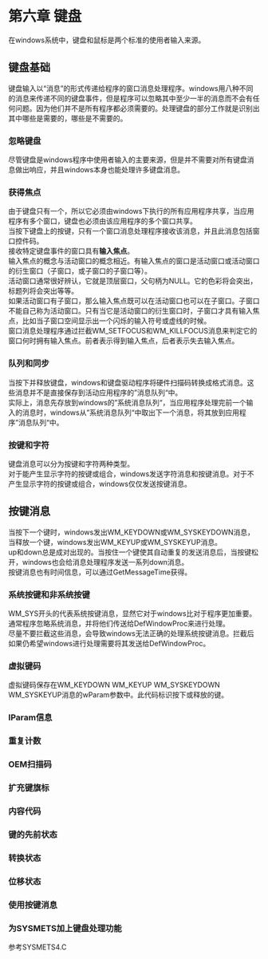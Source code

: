 # 第六章 键盘
在windows系统中，键盘和鼠标是两个标准的使用者输入来源。
## 键盘基础
键盘输入以“消息”的形式传递给程序的窗口消息处理程序。windows用八种不同的消息来传递不同的键盘事件，但是程序可以忽略其中至少一半的消息而不会有任何问题。因为他们并不是所有程序都必须需要的。处理键盘的部分工作就是识别出其中哪些是需要的，哪些是不需要的。
### 忽略键盘
尽管键盘是windows程序中使用者输入的主要来源，但是并不需要对所有键盘消息做出响应，并且windows本身也能处理许多键盘消息。  
### 获得焦点
由于键盘只有一个，所以它必须由windows下执行的所有应用程序共享，当应用程序有多个窗口，键盘也必须由该应用程序的多个窗口共享。  
当按下键盘上的按键，只有一个窗口消息处理程序接收该消息，并且此消息包括窗口控件码。  
接收特定键盘事件的窗口具有**输入焦点**。  
输入焦点的概念与活动窗口的概念相近。有输入焦点的窗口是活动窗口或活动窗口的衍生窗口（子窗口，或子窗口的子窗口等）。  
活动窗口通常很好辨认，它就是顶层窗口，父句柄为NULL。它的色彩将会突出，标题列将会突出等等。  
如果活动窗口有子窗口，那么输入焦点既可以在活动窗口也可以在子窗口。子窗口不能自己称为活动窗口。只有当它是活动窗口的衍生窗口时，子窗口才具有输入焦点，比如当子窗口空间显示出一个闪烁的输入符号或虚线的时候。  
窗口消息处理程序通过拦截WM_SETFOCUS和WM_KILLFOCUS消息来判定它的窗口何时拥有输入焦点。前者表示得到输入焦点，后者表示失去输入焦点。
### 队列和同步
当按下并释放键盘，windows和键盘驱动程序将硬件扫描码转换成格式消息。这些消息并不是直接保存到活动应用程序的”消息队列“中。  
实际上，消息先存放到windows的”系统消息队列“，当应用程序处理完前一个输入的消息时，windows从”系统消息队列“中取出下一个消息，将其放到应用程序”消息队列“中。
### 按键和字符
键盘消息可以分为按键和字符两种类型。  
对于能产生显示字符的按键或组合，windows发送字符消息和按键消息。对于不产生显示字符的按键或组合，windows仅仅发送按键消息。  
## 按键消息
当按下一个键时，windows发出WM_KEYDOWN或WM_SYSKEYDOWN消息，当释放一个键，windows发出WM_KEYUP或WM_SYSKEYUP消息。  
up和down总是成对出现的。当按住一个键使其自动重复的发送消息后，当按键松开，windows也会给消息处理程序发送一系列down消息。  
按键消息也有时间信息，可以通过GetMessageTime获得。  
### 系统按键和非系统按键
WM_SYS开头的代表系统按键消息，显然它对于windows比对于程序更加重要。通常程序忽略系统消息，并将他们传送给DefWindowProc来进行处理。   
尽量不要拦截这些消息，会导致windows无法正确的处理系统按键消息。拦截后如果仍希望windows进行处理需要将其发送给DefWindowProc。  
### 虚拟键码
虚拟键码保存在WM_KEYDOWN WM_KEYUP WM_SYSKEYDOWN WM_SYSKEYUP消息的wParam参数中。此代码标识按下或释放的键。  

### lParam信息
### 重复计数
### OEM扫描码
### 扩充键旗标
### 内容代码
### 键的先前状态
### 转换状态
### 位移状态
### 使用按键消息
### 为SYSMETS加上键盘处理功能
参考SYSMETS4.C